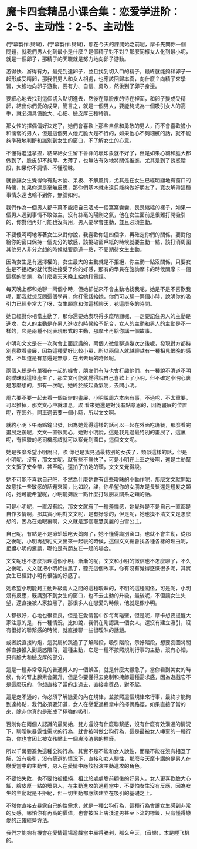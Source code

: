# 魔卡四套精品小课合集：恋爱学进阶：2-5、主动性：2-5、主动性

(字幕製作:貝爾)，(字幕製作:貝爾)，那在今天的課開始之前呢，摩卡先問你一個問題，就我們男人化到最小是什麼？是個精子對不對？那麼同樣女人化到最小呢，就是一個卵子，那精子的天職就是努力地向卵子游動。

游得快、游得有力，最先到達卵子，並且找到切入口的精子，最終就能夠和卵子一起形成受精卵，那我們男人和女人相處，也應該回歸本真，向什麼？向精子來學習，大膽地向卵子游動，要有力、自信、勇敢，然後到了卵子身邊。

要細心地去找到這個切入點切進去，然後在厚臉皮的待在裡面，和卵子變成受精卵，結出你們愛的成果，簡言之，就是一個男人，要能夠成為一個吸引女人的高手，就必須具備膽大、心細、臉皮厚三種特質。

那女性的擇偶偏好決定了，她們會喜歡上那些自信和勇敢的男人，而不會喜歡膽小和懦弱的男人，但是這個男人他光膽大是不行的，如果他心不夠細膩的話，就不能夠準確地判斷和識別到女生的窗口，不了解女生的心意。

不懂得進退拿捏，結果給女生留下魯莽的壞印象就不好了，但是如果心細和膽大都做到了，臉皮卻不夠厚、太薄了，也無法有效地將關係推進，尤其是到了誘惑階段，如果你不調情、不懂曖昧。

就會讓女生覺得你有點木訥、呆板、不解風情，尤其是在女生已經明顯地有窗口的時候，如果你還是毫無反應，那你們基本就永遠只能夠做好朋友了，寬衣解帶這種事情永遠也輪不到你，無論如何。

我們作為一個男人都千萬不能把自己活成一個窩窩囊囊、畏畏縮縮的樣子，如果一個男人遇到事情不敢做主，沒有絲毫的陽剛之氣，他在女生面前是很難打開吸引的，你對他再好可能也沒有用，男人要學會主動，並且必須主動。

不要傻呵呵地等著女生來對你說，我喜歡你這四個字，再確定你們的關係，要對他給你的窗口保持一個充分的敏感，該挑破窗戶紙的時候就要主動一點，該打消周圍其他男人非分之想的時候就要霸道一點，不要期待女生主動。

因為女生是有選擇權的，女生最大的主動就是不拒絕，你主動一點沒關係，只要女生是不拒絕的就代表她接受了你的好感，那有的學員在諮詢摩卡的時候問摩卡一個這樣的問題，為什麼我天天晚上給她打電話。

每天晚上都和她聊一兩個小時，但她卻從來不會主動地找我呢，她是不是不喜歡我呢，那我就想反問這個學員，你打電話給她，你們可以聊一兩個小時，說明你的吸引力已經非常大了呀，女生願意和你這樣聊天，花這麼多的時間。

她已經對你相當主動了，那你還要她表現得多麼明顯呢，一定要記住男人的主動是進攻，女人的主動是在男人進攻的時候給予配合，女人的主動和男人的主動是不一樣的，它是兩種不同表現形式的主動，那摩卡再給你講一個故事。

小明和文文是在一次聚會上面認識的，兩個人微信聊過幾次之後呢，發現對方都特別喜歡看畫展，因為這種愛好比較小眾，所以兩個人就越聊越有一種相見恨晚的感覺，不知道是有意還是無意，在出去玩的時候呢。

兩個人總是有單獨在一起的機會，朋友們有時也會打趣他們，有一種說不清道不明的曖昧就這樣產生了，那文文可能就覺得說自己喜歡上了小明，但不確定小明心裏是怎麼想的，那有一次呢，她終於鼓起勇氣呢，去問小明。

周六要不要一起去看一個新辦的畫展，小明說周六本來有事，不過呢，不太重要，可以推掉，那文文心中就暗息，誒 看來她還是對我有點意思的，因為畫展的位置呢，在郊外，開車過去要一個小時，所以文文啊。

就約小明下午兩點鐘出發，因為她覺得這樣的話可以一起在外面吃晚餐，那麼看完畫展之後呢，文文一直很開心，她對小明說，這是我見過最特別的畫展了，這裏呢，有經驗的老司機應該就可以察覺到窗口，這個文文呢。

她是多麼希望小明說出，誒 你也是我見過最特別的女孩了，類似這樣的話，但是小明呢，沒有，那文文呢，就有些不痛快了，可是小明在上車之後啊，還是主動幫文文繫了安全帶，甚至呢，還拍了拍她的頭，文文又覺得說。

她不可能不喜歡自己吧，不然為什麼她會有這些曖昧的小動作呢，那麼文文就開始故意找一些敏感的話題來聊，比如說，誒，你希望你的女朋友是長髮還是短髮之類的，她可能希望呢，小明能夠說一點什麼打破朋友關系之類的話。

可是小明呢，一直沒有說，那文文就有了一種羞愧感，她覺得是不是自己一直都是自作多情啊，那其實小明對文文呢，是有好感的，但是呢，她也摸不清文文是怎麼想的，因為在她眼裏啊，文文就是那個聰慧美麗的白雪公主。

自己呢，有點是不是癩蛤蟆吃天鵝肉了，她不懂得識別窗口，也就不會主動，從那之後呢，小明再想約文文出來一起玩的時候，這個文文總會找各種各樣的理由呢，拒絕小明的邀請，哪怕是有朋友在一起的場合。

文文呢也不怎麼搭理這個小明，漸漸的呢，文文和小明的微信也不怎麼聊了，不久之後呢，文文就把小明給拉黑了，聽完這個故事，你有沒有覺得感慨很多呢，其實女生已經對小明有很強的好感了。

她希望小明能夠主動升級兩人之間的這種曖昧的，不明的這種關係，可是呢，小明沒有反應，既識別不到女生的窗口，也不去主動的升級，最後呢，不但讓女生失望，還直接被人家拉黑了，那很多人在戀愛的時候，他就是像小明。

人都很好，心地也很善良，但是在愛情當中卻每每碰壁，但是呢，摩卡想要提醒大家注意的是，有一種情況，比如說，我們在剛認識一個女人，還沒有建立吸引，沒有很好的聯繫感的時候，就直接聊一些很曖昧的話題。

或者說直接約炮，這就屬於跳過了了解階段，吸引階段，示好階段，想要妄圖將關係直接推入到誘惑階段，這種主動，它是一種不按照規則行事的主動，沒有心細，只有膽大和臉皮厚的部分。

這是一種非常常見的普通男人的一個誤區，就是什麼太猴急了，當你看到美女的時候，你的腎上腺素會飆升，但是你要懂得去克制和掩飾這種需求感，因為遊戲它不是這麼玩的，你想直接了當的走過去，直接拿獎品，對不起。

這是走不通的，你必須了解戀愛的內在規律，並按照這個規律來行事，最終才能夠到達終點，我們必須要知道，女人在戀愛過程當中的擇偶路徑，如果直接了當的來，除非你真的是形成了極強的吸引。

否則你在兩個人認識的最開始，雙方還沒有什麼聯繫感，沒有什麼有效溝通的情況下，聊曖昧暴露性需求的行為，就會被叫做公狗行為，這是最被女人唾棄的一種行為，你也會因此被女孩貼上一個膚淺渣男的標籤。

所以千萬要避免這種公狗行為，其實不是不能和女人說性，而是不能在沒有相互了解，沒有吸引，沒有篩選的情況下，直接和女人聊性，那麼今天摩卡講的是男人在戀愛當中的主動性，男人在愛情中應該扮演主動進攻的角色。

不要怕失敗，也不要怕被拒絕，相比於處處瞻前顧後的好男人，女人更喜歡膽大心細，臉皮厚一點的壞男人，在主動進攻的過程當中，不要怕女生沒有反應，因為女生的主動就是不拒絕，但一切主動都應該建立在吸引的基礎之上。

不然你直接去暴露自己的性需求，就是一種公狗行為，這種行為會讓女生感到非常的反感，哪怕你有再高的價值，也會被貼上膚淺渣男甚至下流的標籤，只有懂得戀愛的正確經營方法。

我們才能夠有機會在愛情這場遊戲當中贏得勝利，那么今天，(音樂)，本是睡飞机的。